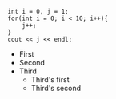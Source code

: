 ```
int i = 0, j = 1;
for(int i = 0; i < 10; i++){
    j++;
}
cout << j << endl;
```

* First
* Second 
* Third 
   * Third's first
   * Third's second
